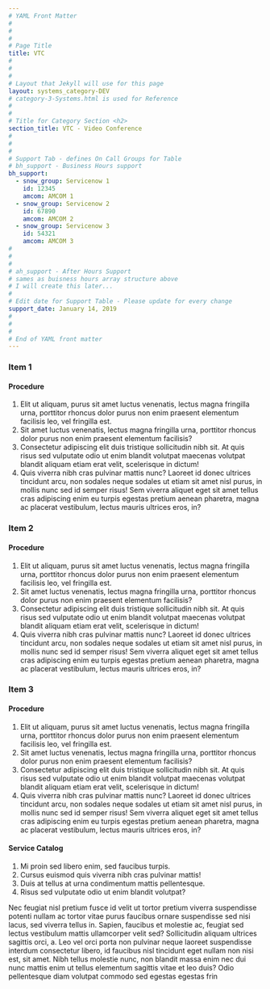 ```yaml
---
# YAML Front Matter
#
#
#
# Page Title
title: VTC
#
#
#
# Layout that Jekyll will use for this page
layout: systems_category-DEV
# category-3-Systems.html is used for Reference
#
#
# Title for Category Section <h2>
section_title: VTC - Video Conference
#
#
#
# Support Tab - defines On Call Groups for Table
# bh_support - Business Hours support
bh_support:
  - snow_group: Servicenow 1
    id: 12345
    amcom: AMCOM 1
  - snow_group: Servicenow 2
    id: 67890
    amcom: AMCOM 2
  - snow_group: Servicenow 3
    id: 54321
    amcom: AMCOM 3
#
#
#
# ah_support - After Hours Support
# sames as buisness hours array structure above
# I will create this later...
#
# Edit date for Support Table - Please update for every change
support_date: January 14, 2019
#
#
#
# End of YAML front matter
---
```


### Item 1
#### Procedure
1. Elit ut aliquam, purus sit amet luctus venenatis, lectus magna fringilla urna, porttitor rhoncus dolor purus non enim praesent elementum facilisis leo, vel fringilla est.
2. Sit amet luctus venenatis, lectus magna fringilla urna, porttitor rhoncus dolor purus non enim praesent elementum facilisis?
3. Consectetur adipiscing elit duis tristique sollicitudin nibh sit. At quis risus sed vulputate odio ut enim blandit volutpat maecenas volutpat blandit aliquam etiam erat velit, scelerisque in dictum!
4. Quis viverra nibh cras pulvinar mattis nunc? Laoreet id donec ultrices tincidunt arcu, non sodales neque sodales ut etiam sit amet nisl purus, in mollis nunc sed id semper risus! Sem viverra aliquet eget sit amet tellus cras adipiscing enim eu turpis egestas pretium aenean pharetra, magna ac placerat vestibulum, lectus mauris ultrices eros, in?

### Item 2
#### Procedure
1. Elit ut aliquam, purus sit amet luctus venenatis, lectus magna fringilla urna, porttitor rhoncus dolor purus non enim praesent elementum facilisis leo, vel fringilla est.
2. Sit amet luctus venenatis, lectus magna fringilla urna, porttitor rhoncus dolor purus non enim praesent elementum facilisis?
3. Consectetur adipiscing elit duis tristique sollicitudin nibh sit. At quis risus sed vulputate odio ut enim blandit volutpat maecenas volutpat blandit aliquam etiam erat velit, scelerisque in dictum!
4. Quis viverra nibh cras pulvinar mattis nunc? Laoreet id donec ultrices tincidunt arcu, non sodales neque sodales ut etiam sit amet nisl purus, in mollis nunc sed id semper risus! Sem viverra aliquet eget sit amet tellus cras adipiscing enim eu turpis egestas pretium aenean pharetra, magna ac placerat vestibulum, lectus mauris ultrices eros, in?

### Item 3
#### Procedure
1. Elit ut aliquam, purus sit amet luctus venenatis, lectus magna fringilla urna, porttitor rhoncus dolor purus non enim praesent elementum facilisis leo, vel fringilla est.
2. Sit amet luctus venenatis, lectus magna fringilla urna, porttitor rhoncus dolor purus non enim praesent elementum facilisis?
3. Consectetur adipiscing elit duis tristique sollicitudin nibh sit. At quis risus sed vulputate odio ut enim blandit volutpat maecenas volutpat blandit aliquam etiam erat velit, scelerisque in dictum!
4. Quis viverra nibh cras pulvinar mattis nunc? Laoreet id donec ultrices tincidunt arcu, non sodales neque sodales ut etiam sit amet nisl purus, in mollis nunc sed id semper risus! Sem viverra aliquet eget sit amet tellus cras adipiscing enim eu turpis egestas pretium aenean pharetra, magna ac placerat vestibulum, lectus mauris ultrices eros, in?

#### Service Catalog
1. Mi proin sed libero enim, sed faucibus turpis.
2. Cursus euismod quis viverra nibh cras pulvinar mattis!
3. Duis at tellus at urna condimentum mattis pellentesque.
4. Risus sed vulputate odio ut enim blandit volutpat?

Nec feugiat nisl pretium fusce id velit ut tortor pretium viverra suspendisse potenti nullam ac tortor vitae purus faucibus ornare suspendisse sed nisi lacus, sed viverra tellus in. Sapien, faucibus et molestie ac, feugiat sed lectus vestibulum mattis ullamcorper velit sed? Sollicitudin aliquam ultrices sagittis orci, a. Leo vel orci porta non pulvinar neque laoreet suspendisse interdum consectetur libero, id faucibus nisl tincidunt eget nullam non nisi est, sit amet. Nibh tellus molestie nunc, non blandit massa enim nec dui nunc mattis enim ut tellus elementum sagittis vitae et leo duis? Odio pellentesque diam volutpat commodo sed egestas egestas frin
